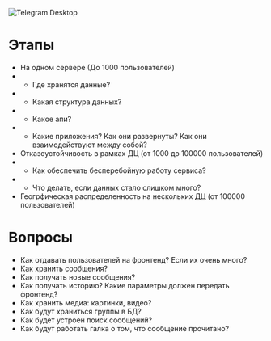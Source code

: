 ![Telegram Desktop](https://cdn.lifehacker.ru/wp-content/uploads/2017/01/b230905e577f9cc2de_1484214907.jpg)


# Этапы
* На одном сервере (До 1000 пользователей)
* * Где хранятся данные?
* * Какая структура данных?
* * Какое апи?
* * Какие приложения? Как они развернуты? Как они взаимодействуют между собой?
* Отказоустойчивость в рамках ДЦ (от 1000 до 100000 пользователей)
* * Как обеспечить бесперебойную работу сервиса?
* * Что делать, если данных стало слишком много?
* Геогрфическая распределенность на нескольких ДЦ (от 100000 пользователей)

# Вопросы
* Как отдавать пользователей на фронтенд? Если их очень много?
* Как хранить сообщения?
* Как получать новые сообщения?
* Как получать историю? Какие параметры должен передать фронтенд?
* Как хранить медиа: картинки, видео?
* Как будут храниться группы в БД?
* Как будет устроен поиск сообщений?
* Как будут работать галка о том, что сообщение прочитано?
